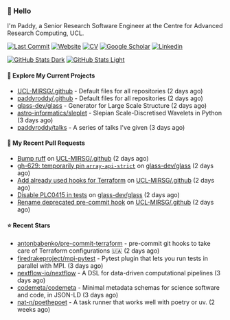 ### 👋 Hello

I'm Paddy, a Senior Research Software Engineer at the Centre for Advanced
Research Computing, UCL.

[![Last Commit](https://img.shields.io/github/last-commit/paddyroddy/paddyroddy/main?label=updated)](https://github.com/paddyroddy)
[![Website](https://img.shields.io/badge/GitHub%20Pages-222?logo=githubpages&logoColor=fff&style=for-the-badge&style=flat)](https://paddyroddy.github.io)
[![CV](https://img.shields.io/badge/CV-PDF-pink.svg)](https://paddyroddy.github.io/cv)
[![Google Scholar](https://img.shields.io/badge/Google%20Scholar-4285F4?logo=googlescholar&logoColor=fff&style=for-the-badge&style=flat)](https://scholar.google.com/citations?user=OFigHUwAAAAJ)
[![Linkedin](https://img.shields.io/badge/LinkedIn-0A66C2?logo=linkedin&logoColor=fff&style=for-the-badge&style=flat)](https://www.linkedin.com/in/patrickjamesroddy)

[![GitHub Stats Dark](https://github-readme-stats-paddyroddy.vercel.app/api?username=paddyroddy&disable_animations=true&hide_border=true&hide_title=true&include_all_commits=true&rank_icon=github&show=prs_merged,reviews&show_icons=true&theme=tokyonight)](https://github.com/paddyroddy/paddyroddy#gh-dark-mode-only)
[![GitHub Stats Light](https://github-readme-stats-paddyroddy.vercel.app/api?username=paddyroddy&disable_animations=true&hide_border=true&hide_title=true&include_all_commits=true&rank_icon=github&show=prs_merged,reviews&show_icons=true&theme=default)](https://github.com/paddyroddy/paddyroddy#gh-light-mode-only)

#### 👷 Explore My Current Projects

- [UCL-MIRSG/.github](https://github.com/UCL-MIRSG/.github) - Default files for all repositories
  (2 days ago)
- [paddyroddy/.github](https://github.com/paddyroddy/.github) - Default files for all repositories
  (2 days ago)
- [glass-dev/glass](https://github.com/glass-dev/glass) - Generator for Large Scale Structure
  (2 days ago)
- [astro-informatics/sleplet](https://github.com/astro-informatics/sleplet) - Slepian Scale-Discretised Wavelets in Python
  (3 days ago)
- [paddyroddy/talks](https://github.com/paddyroddy/talks) - A series of talks I&#39;ve given
  (3 days ago)

#### 🔨 My Recent Pull Requests

- [Bump ruff](https://github.com/UCL-MIRSG/.github/pull/183) on [UCL-MIRSG/.github](https://github.com/UCL-MIRSG/.github)
  (2 days ago)
- [gh-629: temporarily pin `array-api-strict`](https://github.com/glass-dev/glass/pull/632) on [glass-dev/glass](https://github.com/glass-dev/glass)
  (2 days ago)
- [Add already used hooks for Terraform](https://github.com/UCL-MIRSG/.github/pull/182) on [UCL-MIRSG/.github](https://github.com/UCL-MIRSG/.github)
  (2 days ago)
- [Disable PLC0415 in tests](https://github.com/glass-dev/glass/pull/630) on [glass-dev/glass](https://github.com/glass-dev/glass)
  (2 days ago)
- [Rename deprecated pre-commit hook](https://github.com/UCL-MIRSG/.github/pull/181) on [UCL-MIRSG/.github](https://github.com/UCL-MIRSG/.github)
  (2 days ago)

#### ⭐ Recent Stars

- [antonbabenko/pre-commit-terraform](https://github.com/antonbabenko/pre-commit-terraform) - pre-commit git hooks to take care of Terraform configurations 🇺🇦
  (2 days ago)
- [firedrakeproject/mpi-pytest](https://github.com/firedrakeproject/mpi-pytest) - Pytest plugin that lets you run tests in parallel with MPI.
  (3 days ago)
- [nextflow-io/nextflow](https://github.com/nextflow-io/nextflow) - A DSL for data-driven computational pipelines
  (3 days ago)
- [codemeta/codemeta](https://github.com/codemeta/codemeta) - Minimal metadata schemas for science software and code, in JSON-LD
  (3 days ago)
- [nat-n/poethepoet](https://github.com/nat-n/poethepoet) - A task runner that works well with poetry or uv.
  (2 weeks ago)
